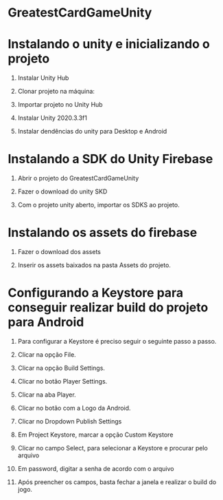 # GreatestCardGameUnity

# Instalando o unity e inicializando o projeto
1. Instalar Unity Hub
2. Clonar projeto na máquina: 



3. Importar projeto no Unity Hub
4. Instalar Unity 2020.3.3f1
5. Instalar dendências do unity para Desktop e Android

# Instalando a SDK do Unity Firebase
1. Abrir o projeto do GreatestCardGameUnity
2. Fazer o download do unity SKD 




3. Com o projeto unity aberto, importar os SDKS ao projeto.

# Instalando os assets do firebase
1. Fazer o download dos assets 



2. Inserir os assets baixados na pasta Assets do projeto.


# Configurando a Keystore para conseguir realizar build do projeto para Android
1. Para configurar a Keystore é preciso seguir o seguinte passo a passo. 
2. Clicar na opção File.
3. Clicar na opção Build Settings.
4. Clicar no botão Player Settings.
5. Clicar na aba Player.
6. Clicar no botão com a Logo da Android.
7. Clicar no Dropdown Publish Settings
8. Em Project Keystore, marcar a opção Custom Keystore
9. Clicar no campo Select, para selecionar a Keystore e procurar pelo arquivo
10. Em password, digitar a senha de acordo com o arquivo 



11. Após preencher os campos, basta fechar a janela e realizar o build do jogo.
